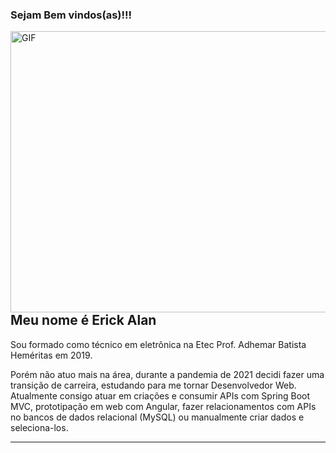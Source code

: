 <h3 font-size= "24px"> Sejam Bem vindos(as)!!! </h3>

<img align="right" alt="GIF" src="https://imgur.com/XwcZU9t.gif" width="550" height="450" />

 ---
 <h2> Meu nome é Erick Alan </h2>

<p> Sou formado como técnico em eletrõnica na Etec Prof. Adhemar Batista Heméritas em 2019. </p>
<p> Porém não atuo mais na área, durante a pandemia de 2021 decidi fazer uma transição de carreira, estudando
para me tornar Desenvolvedor Web. Atualmente consigo atuar em criações e consumir APIs com Spring Boot MVC, 
prototipação em web com Angular, fazer relacionamentos com APIs no bancos de dados relacional (MySQL) ou
manualmente criar dados e seleciona-los. </p>

----









